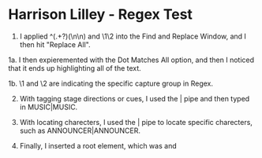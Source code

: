 # Harrison Lilley - Regex Test

1. I applied ^(.+?)(\n\n) and <sp>\1</sp>\2 into the Find and Replace Window, and I then hit "Replace All".

1a. I then expieremented with the Dot Matches All option, and then I noticed that it ends up highlighting all of the text.

1b. \1 and \2 are indicating the specific capture group in Regex.

2. With tagging stage directions or cues, I used the | pipe and then typed in MUSIC|MUSIC.

3. With locating charecters, I used the | pipe to locate specific charecters, such as ANNOUNCER|ANNOUNCER.

4. Finally, I inserted a root element, which was <xml> and </xml>